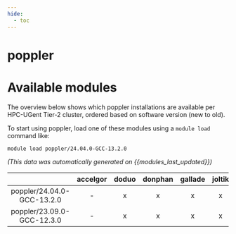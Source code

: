 ```yaml
---
hide:
  - toc
---
```


poppler
=======

# Available modules


The overview below shows which poppler installations are available per HPC-UGent Tier-2 cluster, ordered based on software version (new to old).

To start using poppler, load one of these modules using a `module load` command like:

```shell
module load poppler/24.04.0-GCC-13.2.0
```

*(This data was automatically generated on {{modules_last_updated}})*  

| |accelgor|doduo|donphan|gallade|joltik|litleo|shinx|
| :---: | :---: | :---: | :---: | :---: | :---: | :---: | :---: |
|poppler/24.04.0-GCC-13.2.0|-|x|x|x|x|x|x|
|poppler/23.09.0-GCC-12.3.0|-|x|x|x|x|x|x|
